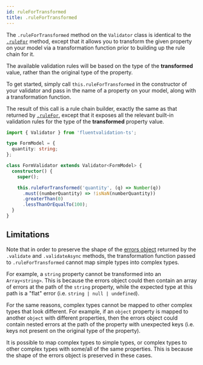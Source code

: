 ```yaml
---
id: ruleForTransformed
title: .ruleForTransformed
---
```


The `.ruleForTransformed` method on the `Validator` class is identical to the [`.ruleFor`](api/core/ruleFor.md) method, except that it allows you to transform the given property on your model via a transformation function prior to building up the rule chain for it.

The available validation rules will be based on the type of the **transformed** value, rather than the original type of the property.

To get started, simply call `this.ruleForTransformed` in the constructor of your validator and pass in the name of a property on your model, along with a transformation function.

The result of this call is a rule chain builder, exactly the same as that returned by [`.ruleFor`](api/core/ruleFor.md), except that it exposes all the relevant built-in validation rules for the type of the **transformed** property value.

```typescript
import { Validator } from 'fluentvalidation-ts';

type FormModel = {
  quantity: string;
};

class FormValidator extends Validator<FormModel> {
  constructor() {
    super();

    this.ruleForTransformed('quantity', (q) => Number(q))
      .must((numberQuantity) => !isNaN(numberQuantity))
      .greaterThan(0)
      .lessThanOrEqualTo(100);
  }
}
```

## Limitations

Note that in order to preserve the shape of the [errors object](api/core/validationErrors.md) returned by the `.validate` and `.validateAsync` methods, the transformation function passed to `.ruleForTransformed` cannot map simple types into complex types.

For example, a `string` property cannot be transformed into an `Array<string>`. This is because the errors object could then contain an array of errors at the path of the `string` property, while the expected type at this path is a "flat" error (i.e. `string | null | undefined`).

For the same reasons, complex types cannot be mapped to other complex types that look different. For example, if an `object` property is mapped to another `object` with different properties, then the errors object could contain nested errors at the path of the property with unexpected keys (i.e. keys not present on the original type of the property).

It is possible to map complex types to simple types, or complex types to other complex types with some/all of the same properties. This is because the shape of the errors object is preserved in these cases.
